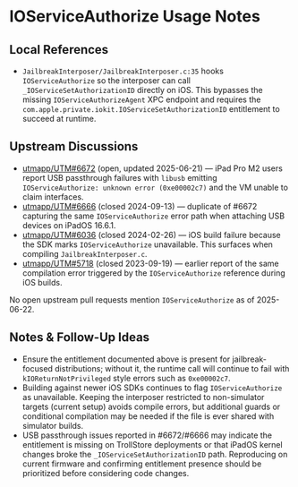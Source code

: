 # IOServiceAuthorize Usage Notes

## Local References
- `JailbreakInterposer/JailbreakInterposer.c:35` hooks `IOServiceAuthorize` so the interposer can call `_IOServiceSetAuthorizationID` directly on iOS. This bypasses the missing `IOServiceAuthorizeAgent` XPC endpoint and requires the `com.apple.private.iokit.IOServiceSetAuthorizationID` entitlement to succeed at runtime.

## Upstream Discussions
- [utmapp/UTM#6672](https://github.com/utmapp/UTM/issues/6672) (open, updated 2025-06-21) — iPad Pro M2 users report USB passthrough failures with `libusb` emitting `IOServiceAuthorize: unknown error (0xe00002c7)` and the VM unable to claim interfaces.
- [utmapp/UTM#6666](https://github.com/utmapp/UTM/issues/6666) (closed 2024-09-13) — duplicate of #6672 capturing the same `IOServiceAuthorize` error path when attaching USB devices on iPadOS 16.6.1.
- [utmapp/UTM#6036](https://github.com/utmapp/UTM/issues/6036) (closed 2024-02-26) — iOS build failure because the SDK marks `IOServiceAuthorize` unavailable. This surfaces when compiling `JailbreakInterposer.c`.
- [utmapp/UTM#5718](https://github.com/utmapp/UTM/issues/5718) (closed 2023-09-19) — earlier report of the same compilation error triggered by the `IOServiceAuthorize` reference during iOS builds.

No open upstream pull requests mention `IOServiceAuthorize` as of 2025-06-22.

## Notes & Follow-Up Ideas
- Ensure the entitlement documented above is present for jailbreak-focused distributions; without it, the runtime call will continue to fail with `kIOReturnNotPrivileged` style errors such as `0xe00002c7`.
- Building against newer iOS SDKs continues to flag `IOServiceAuthorize` as unavailable. Keeping the interposer restricted to non-simulator targets (current setup) avoids compile errors, but additional guards or conditional compilation may be needed if the file is ever shared with simulator builds.
- USB passthrough issues reported in #6672/#6666 may indicate the entitlement is missing on TrollStore deployments or that iPadOS kernel changes broke the `_IOServiceSetAuthorizationID` path. Reproducing on current firmware and confirming entitlement presence should be prioritized before considering code changes.
